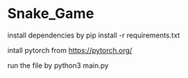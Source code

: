 # Snake_Game

install dependencies by pip install -r requirements.txt

intall pytorch from https://pytorch.org/

run the file by python3 main.py

